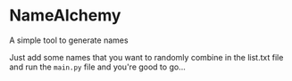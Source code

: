 # NameAlchemy
A simple tool to generate names

Just add some names that you want to randomly combine in the list.txt file and run the `main.py` file and you're good to go...
